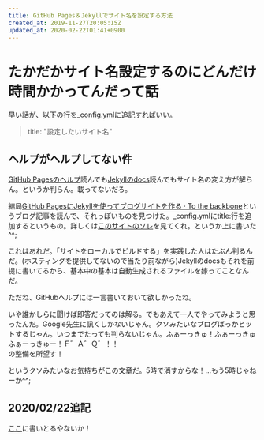 ```yaml
---
title: GitHub Pages＆Jekyllでサイト名を設定する方法
created_at: 2019-11-27T20:05:15Z
updated_at: 2020-02-22T01:41+0900
---
```


# たかだかサイト名設定するのにどんだけ時間かかってんだって話

早い話が、以下の行を_config.ymlに追記すればいい。
> title: "設定したいサイト名"

## ヘルプがヘルプしてない件
[GitHub Pagesのヘルプ](https://help.github.com/ja/github/working-with-github-pages/about-github-pages-and-jekyll)読んでも[Jekyllのdocs](https://jekyllrb.com/docs/)読んでもサイト名の変え方が解らん。というか判らん。載ってないだろ。

結局[GitHub PagesにJekyllを使ってブログサイトを作る · To the backbone](https://blog.pinekta.tech/jekyll/update/2017/02/13/jekyllblog/)というブログ記事を読んで、それっぽいものを見つけた。_config.ymlにtitle:行を追加するというもの。詳しくは[このサイトのソレ](https://github.com/dekisugi/dekisugi.github.io/blob/master/_config.yml)を見てくれ。というか上に書いた^^;

これはあれだ。「サイトをローカルでビルドする」を実践した人はたぶん判るんだ。(ホスティングを提供してないので当たり前ながら)Jekyllのdocsもそれを前提に書いてるから、基本中の基本は自動生成されるファイルを嫁ってことなんだ。

ただね、GitHubヘルプには一言書いておいて欲しかったね。

いや誰かしらに聞けば即答だってのは解る。でもあえて一人でやってみようと思ったんだ。Google先生に訊くしかないじゃん。クソみたいなブログばっかヒットするじゃん。いつまでたっても判らないじゃん。ふぁーっきゅ！ふぁーっきゅふぁーっきゅー！Ｆ゛Ａ゛Ｑ゛！！　　　　　　　　　　　　　　　　　　　　　　　　　　　　　　　　　　　　　　　　　　　　　　　　　　　　　　　　　　　　　　　　　　　　　　　　　　　　　　　　　　　　　　　　　　　　　　　　　　　　の整備を所望す！

というクソみたいなお気持ちがこの文章だ。5時で消すからな！…もう5時じゃねーか^^;

## 2020/02/22追記

[ここ](https://github.com/pages-themes/minimal#configuration-variables)に書いとるやないか！


